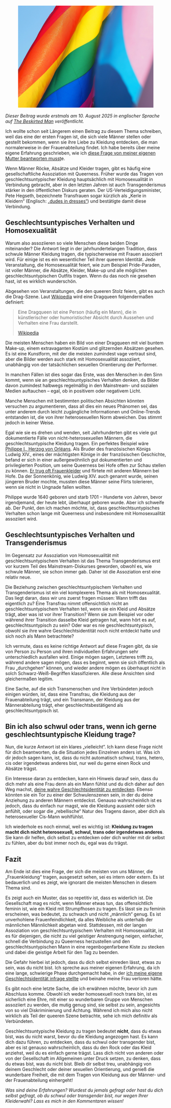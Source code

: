 <figure><img loading="lazy" decoding="async" src="cecilie-bomstad-G8CxFhKuPDU-unsplash-scaled-1.jpg" alt=""></figure>

*Dieser Beitrag wurde erstmals am 10. August 2025 in englischer Sprache auf [The Beskirted Man](https://www.the-beskirted-man.com/gender/does-wearing-a-skirt-as-a-man-mean-im-gay-or-trans/) veröffentlicht.*

Ich wollte schon seit Längerem einen Beitrag zu diesem Thema schreiben, weil das eine der ersten Fragen ist, die sich viele Männer stellen oder gestellt bekommen, wenn sie ihre Liebe zu Kleidung entdecken, die man normalerweise in der Frauenabteilung findet. Ich habe bereits über meine eigene Erfahrung geschrieben, wie ich [diese Frage von meiner eigenen Mutter beantworten musst](https://www.the-beskirted-man.com/personal-experiences/the-first-time-i-wore-a-skirt-in-front-of-my-parents/)e.

Wenn Männer Röcke, Absätze und Kleider tragen, gibt es häufig eine gesellschaftliche Assoziation mit Queerness. Früher wurde das Tragen von geschlechtsuntypischer Kleidung hauptsächlich mit Homosexualität in Verbindung gebracht, aber in den letzten Jahren ist auch Transgenderismus stärker in den öffentlichen Diskurs geraten. Der US-Verteidigungsminister, Pete Hegseth, bezeichnete Transfrauen sogar kürzlich als „Kerle in Kleidern“ (Englisch: [„dudes in dresses“](https://www.msn.com/en-in/news/world/no-more-dudes-in-dresses-pete-hegseth-after-us-supreme-courts-decision-on-transgender-military-ban/ar-AA1EjslJ)) und bestätigte damit diese Verbindung.

Geschlechtsuntypisches Verhalten und Homosexualität
---------------------------------------------------

Warum also assoziieren so viele Menschen diese beiden Dinge miteinander? Die Antwort liegt in der jahrhundertelangen Tradition, dass schwule Männer Kleidung tragen, die typischerweise mit Frauen assoziiert wird. Für einige ist es ein wesentlicher Teil ihrer queeren Identität. Jede Veranstaltung, die Homosexualität feiert, wie zum Beispiel Pride-Paraden, ist voller Männer, die Absätze, Kleider, Make-up und alle möglichen geschlechtsuntypischen Outfits tragen. Wenn du das noch nie gesehen hast, ist es wirklich wunderschön.

Abgesehen von Veranstaltungen, die den queeren Stolz feiern, gibt es auch die Drag-Szene. Laut [Wikipedia](https://de.wikipedia.org/wiki/Dragqueen) wird eine Dragqueen folgendermaßen definiert:

> Eine Dragqueen ist eine Person (häufig ein Mann), die in künstlerischer oder humoristischer Absicht durch Aussehen und Verhalten eine Frau darstellt.
> 
> [Wikipedia](https://de.wikipedia.org/wiki/Dragqueen)

Die meisten Menschen haben ein Bild von einer Dragqueen mit viel buntem Make-up, einem extravaganten Kostüm und glitzernden Absätzen gesehen. Es ist eine Kunstform, mit der die meisten zumindest vage vertraut sind, aber die Bilder werden auch stark mit Homosexualität assoziiert, unabhängig von der tatsächlichen sexuellen Orientierung der Performer.

In manchen Fällen ist dies sogar das Erste, was den Menschen in den Sinn kommt, wenn sie an geschlechtsuntypisches Verhalten denken, da Bilder davon zumindest halbwegs regelmäßig in den Mainstream- und sozialen Medien auftauchen – egal, ob in positivem oder negativem Licht.

Manche Menschen mit bestimmten politischen Absichten könnten versuchen zu argumentieren, dass all dies ein neues Phänomen sei, das unter anderem durch leicht zugängliche Informationen und Online-Trends entstanden ist, die von ihrer heterosexuellen Norm abweichen. Das stimmt jedoch in keiner Weise.

Egal wie sie es drehen und wenden, seit Jahrhunderten gibt es viele gut dokumentierte Fälle von nicht-heterosexuellen Männern, die geschlechtsuntypische Kleidung tragen. Ein perfektes Beispiel wäre [Philippe I., Herzog von Orléans](https://de.wikipedia.org/wiki/Philippe_I._de_Bourbon,_duc_d’Orléans). Als Bruder des französischen Königs Ludwig XIV., eines der mächtigsten Könige in der französischen Geschichte, befand er sich in einer außergewöhnlich gut dokumentierten und privilegierten Position, um seine Queerness bei Hofe offen zur Schau stellen zu können. [Er trug oft Frauenkleider](https://de-academic.com/dic.nsf/dewiki/1103934) und flirtete mit anderen Männern bei Hofe. Da der Sonnenkönig, wie Ludwig XIV. auch genannt wurde, seinen jüngeren Bruder mochte, mussten diese Männer seine Flirts tolerieren, wenn sie nicht in Ungnade fallen wollten.

Philippe wurde 1640 geboren und starb 1701 – Hunderte von Jahren, bevor irgendjemand, der heute lebt, überhaupt geboren wurde. Aber ich schweife ab. Der Punkt, den ich machen möchte, ist, dass geschlechtsuntypisches Verhalten schon lange mit Queerness und insbesondere mit Homosexualität assoziiert wird.

Geschlechtsuntypisches Verhalten und Transgenderismus
-----------------------------------------------------

Im Gegensatz zur Assoziation von Homosexualität mit geschlechtsuntypischem Verhalten ist das Thema Transgenderismus erst vor kurzem Teil des Mainstream-Diskurses geworden, obwohl es, wie schwule Männer, sie schon immer gab. Daher ist die Assoziation erst eine relativ neue.

Die Beziehung zwischen geschlechtsuntypischem Verhalten und Transgenderismus ist ein viel komplexeres Thema als mit Homosexualität. Das liegt daran, dass wir uns zuerst fragen müssen: Wann trifft das eigentlich zu? Eine Transfrau nimmt offensichtlich nicht an geschlechtsuntypischem Verhalten teil, wenn sie ein Kleid und Absätze trägt, aber was ist vor ihrer Transition? Wenn sie zum Beispiel vor oder während ihrer Transition dasselbe Kleid getragen hat, wann hört es auf, geschlechtsuntypisch zu sein? Oder war es nie geschlechtsuntypisch, obwohl sie ihre wahre Geschlechtsidentität noch nicht entdeckt hatte und sich noch als Mann betrachtete?

Ich vermute, dass es keine richtige Antwort auf diese Fragen gibt, da sie von Person zu Person und ihren individuellen Erfahrungen sehr unterschiedlich ausfallen wird. Einige mögen sagen, Letzteres trifft zu, während andere sagen mögen, dass es beginnt, wenn sie sich öffentlich als Frau „durchgehen“ können, und wieder andere mögen es überhaupt nicht in solch Schwarz-Weiß-Begriffen klassifizieren. Alle diese Ansichten sind gleichermaßen legitim.

Eine Sache, auf die sich Transmenschen und ihre Verbündeten jedoch einigen würden, ist, dass eine Transfrau, die Kleidung aus der Frauenabteilung trägt, und ein Transmann, der Kleidung aus der Männerabteilung trägt, eher geschlechtsbestätigend als geschlechtsuntypisch ist.

Bin ich also schwul oder trans, wenn ich gerne geschlechtsuntypische Kleidung trage?
------------------------------------------------------------------------------------

Nun, die kurze Antwort ist ein klares „vielleicht“. Ich kann diese Frage nicht für dich beantworten, da die Situation jedes Einzelnen anders ist. Was ich dir jedoch sagen kann, ist, dass du nicht automatisch schwul, trans, hetero, cis oder irgendetwas anderes bist, nur weil du gerne einen Rock und Absätze trägst.

Ein Interesse daran zu entdecken, kann ein Hinweis darauf sein, dass du dich mehr als eine Frau denn als ein Mann fühlst und du dich daher auf den Weg machst, [deine wahre Geschlechtsidentität zu entdecken](https://www.the-beskirted-man.com/gender/wearing-skirts-and-heels-made-me-question-my-gender/). Ebenso könnten sie ein Tor zu einer der Schwulenszenen sein, in der du deine Anziehung zu anderen Männern entdeckst. Genauso wahrscheinlich ist es jedoch, dass du einfach nur magst, wie die Kleidung aussieht oder sich anfühlt, oder sogar die „rebellische“ Natur des Tragens davon, aber dich als heterosexueller Cis-Mann wohlfühlst.

Ich wiederhole es noch einmal, weil es wichtig ist: **Kleidung zu tragen macht dich nicht heterosexuell, schwul, trans oder irgendetwas anderes**. Sie kann dir helfen, dich selbst zu entdecken oder dich wohler mit dir selbst zu fühlen, aber du bist immer noch du, egal was du trägst.

Fazit
-----

Am Ende ist dies eine Frage, der sich die meisten von uns Männer, die „Frauenkleidung“ tragen, ausgesetzt sehen, sei es intern oder extern. Es ist bedauerlich und es zeigt, wie ignorant die meisten Menschen in diesem Thema sind.

Es zeigt auch ein Muster, das so repetitiv ist, dass es widerlich ist. Die Gesellschaft mag es nicht, wenn Männer etwas tun, das offensichtlich feminin ist, wie ein Kleid mit Strumpfhosen zu tragen. Es lässt sie zu feminin erscheinen, was bedeutet, zu schwach und nicht „männlich“ genug. Es ist unverhohlene Frauenfeindlichkeit, da alles Weibliche als unterhalb der männlichen Männlichkeit abgetan wird. Stattdessen, mit der langen Assoziation von geschlechtsuntypischem Verhalten mit Homosexualität, ist es für diejenigen, die nicht zu viel geistiger Anstrengung neigen, einfacher, schnell die Verbindung zu Queerness herzustellen und den geschlechtsuntypischen Mann in eine regenbogenfarbene Kiste zu stecken und dabei die geistige Arbeit für den Tag zu beenden.

Die Gefahr hierbei ist jedoch, dass du dich selbst einreden lässt, etwas zu sein, was du nicht bist. Ich spreche aus meiner eigenen Erfahrung, da ich eine lange, schwierige Phase durchgemacht habe, in der [ich meine eigene Geschlechtsidentität infrage stellte](https://www.the-beskirted-man.com/gender/wearing-skirts-and-heels-made-me-question-my-gender/) und beinahe meine Frau verloren hätte.

Es gibt noch eine letzte Sache, die ich erwähnen möchte, bevor ich zum Abschluss komme. Obwohl ich weder homosexuell noch trans bin, ist es sicherlich eine Ehre, mit einer so wunderbaren Gruppe von Menschen assoziiert zu werden, die mutig genug sind, sie selbst zu sein, angesichts von so viel Diskriminierung und Ächtung. Während ich mich also nicht wirklich als Teil der queeren Szene betrachte, sehe ich mich definitiv als Verbündeten.

Geschlechtsuntypische Kleidung zu tragen bedeutet **nicht**, dass du etwas bist, was du nicht warst, bevor du die Kleidung angezogen hast. Es kann dich dazu führen, zu entdecken, dass du schwul oder transgender bist, aber es ist genauso wahrscheinlich, dass du den Rock oder das Kleid anziehst, weil du es einfach gerne trägst. Lass dich nicht von anderen oder von der Gesellschaft im Allgemeinen unter Druck setzen, zu denken, dass du etwas bist, was du nicht bist. Bleib dir selbst treu, unabhängig von deinem Geschlecht oder deiner sexuellen Orientierung, und genieß die wunderbare Freiheit, die mit dem Tragen von Kleidung aus der Männer- und der Frauenabteilung einhergeht!

*Was sind deine Erfahrungen? Wurdest du jemals gefragt oder hast du dich selbst gefragt, ob du schwul oder transgender bist, nur wegen Ihrer Kleiderwahl? Lass es mich in den Kommentaren wissen!*